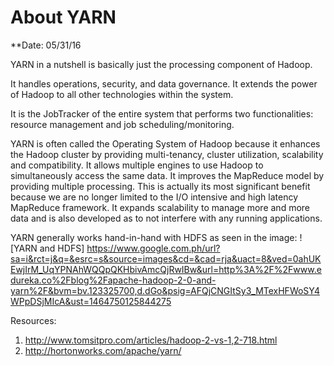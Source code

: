 # About YARN

**Date: 05/31/16
  
YARN in a nutshell is basically just the processing component of Hadoop. 

It handles operations, security, and data governance. It extends the power of Hadoop to all other technologies within the system.

It is the JobTracker of the entire system that performs two functionalities: resource management and job scheduling/monitoring.

YARN is often called the Operating System of Hadoop because it enhances the Hadoop cluster by providing multi-tenancy, cluster utilization, scalability and compatibility. It allows multiple engines to use Hadoop to simultaneously access the same data. It improves the MapReduce model by providing multiple processing. This is actually its most significant benefit because we are no longer limited to the I/O intensive and high latency MapReduce framework. It expands scalability to manage more and more data and is also developed as to not interfere with any running applications.

YARN generally works hand-in-hand with HDFS as seen in the image:
![YARN and HDFS] https://www.google.com.ph/url?sa=i&rct=j&q=&esrc=s&source=images&cd=&cad=rja&uact=8&ved=0ahUKEwjIrM_UqYPNAhWQQpQKHbivAmcQjRwIBw&url=http%3A%2F%2Fwww.edureka.co%2Fblog%2Fapache-hadoop-2-0-and-yarn%2F&bvm=bv.123325700,d.dGo&psig=AFQjCNGItSy3_MTexHFWoSY4WPpDSjMIcA&ust=1464750125844275

Resources:
1. http://www.tomsitpro.com/articles/hadoop-2-vs-1,2-718.html
2. http://hortonworks.com/apache/yarn/
